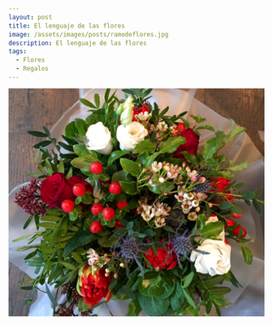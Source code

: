 ```yaml
---
layout: post
title: El lenguaje de las flores
image: /assets/images/posts/ramodeflores.jpg 
description: El lenguaje de las flores
tags:
  - Flores
  - Regalos
---
```


![Lenguaje de las flores](/assets/images/posts/lenguaje-de-las-flores.jpg)
